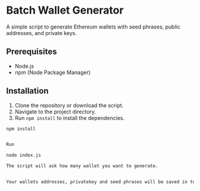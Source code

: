 # Batch Wallet Generator

A simple script to generate Ethereum wallets with seed phrases, public addresses, and private keys.

## Prerequisites

- Node.js
- npm (Node Package Manager)

## Installation

1. Clone the repository or download the script.
2. Navigate to the project directory.
3. Run `npm install` to install the dependencies.

```bash
npm install


Run

node index.js

The script will ask how many wallet you want to generate.


Your wallets addresses, privatekey and seed phrases will be saved in to wallets.txt

